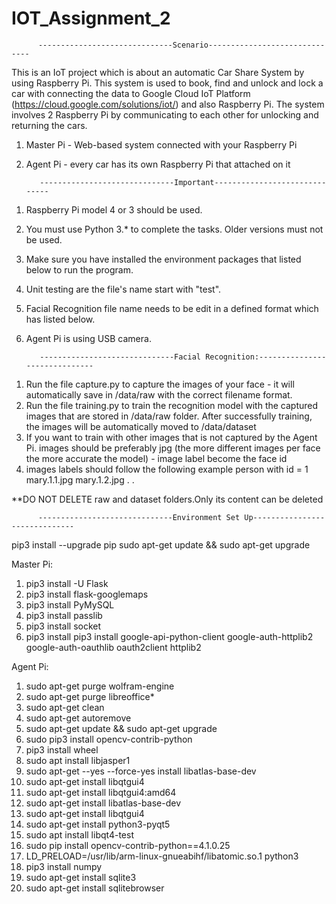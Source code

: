 # IOT_Assignment_2

          ------------------------------Scenario------------------------------

This is an IoT project which is about an automatic Car Share System by using Raspberry Pi.
This system is used to book, find and unlock and lock a car with connecting the data to Google Cloud IoT Platform (https://cloud.google.com/solutions/iot/) and also Raspberry Pi.
The system involves 2 Raspberry Pi by communicating to each other for unlocking and returning the cars.
1) Master Pi - Web-based system connected with your Raspberry Pi
2) Agent Pi - every car has its own Raspberry Pi that attached on it


          ------------------------------Important------------------------------ 
1. Raspberry Pi model 4 or 3 should be used.
2. You must use Python 3.* to complete the tasks. Older versions must not be used.
3. Make sure you have installed the environment packages that listed below to run the program.
4. Unit testing are the file's name start with "test".
5. Facial Recognition file name needs to be edit in a defined format which has listed below.
6. Agent Pi is using USB camera.


          ------------------------------Facial Recognition:------------------------------
1) Run the file capture.py to capture the images of your face - it will automatically save in /data/raw with the correct filename format.
2) Run the file training.py to train the recognition model with the captured images that are stored in /data/raw folder. After successfully training, the images will be automatically moved to /data/dataset
3) If you want to train with other images that is not captured by the Agent Pi.
images should be preferably jpg (the more different images per face the more accurate the model) - image label become the face id
4) images labels should follow the following example
  person with id = 1
  mary.1.1.jpg
  mary.1.2.jpg
  . 
  .  

**DO NOT DELETE raw and dataset folders.Only its content can be deleted


          ------------------------------Environment Set Up------------------------------

pip3 install --upgrade pip
sudo apt-get update && sudo apt-get upgrade

Master Pi:
1. pip3 install -U Flask
2. pip3 install flask-googlemaps
3. pip3 install PyMySQL
4. pip3 install passlib
5. pip3 install socket
6. pip3 install pip3 install google-api-python-client google-auth-httplib2 google-auth-oauthlib oauth2client httplib2

Agent Pi:
1. sudo apt-get purge wolfram-engine
2. sudo apt-get purge libreoffice*
3. sudo apt-get clean
4. sudo apt-get autoremove
5. sudo apt-get update && sudo apt-get upgrade
6. sudo pip3 install opencv-contrib-python
7. pip3 install wheel
8. sudo apt install libjasper1
9. sudo apt-get --yes --force-yes install libatlas-base-dev
10. sudo apt-get install libqtgui4 
11. sudo apt-get install libqtgui4:amd64
12. sudo apt-get install libatlas-base-dev
13. sudo apt-get install libqtgui4 
14. sudo apt-get install python3-pyqt5 
15. sudo apt install libqt4-test
16. sudo pip install opencv-contrib-python==4.1.0.25
17. LD_PRELOAD=/usr/lib/arm-linux-gnueabihf/libatomic.so.1 python3
18. pip3 install numpy
19. sudo apt-get install sqlite3
20. sudo apt-get install sqlitebrowser

